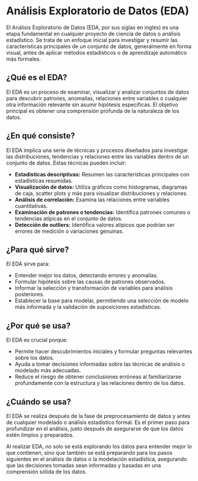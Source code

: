 # Análisis Exploratorio de Datos (EDA)

El Análisis Exploratorio de Datos (EDA, por sus siglas en inglés) es una etapa fundamental en cualquier proyecto de ciencia de datos o análisis estadístico. Se trata de un enfoque inicial para investigar y resumir las características principales de un conjunto de datos, generalmente en forma visual, antes de aplicar métodos estadísticos o de aprendizaje automático más formales.

## ¿Qué es el EDA?

El EDA es un proceso de examinar, visualizar y analizar conjuntos de datos para descubrir patrones, anomalías, relaciones entre variables o cualquier otra información relevante sin asumir hipótesis específicas. El objetivo principal es obtener una comprensión profunda de la naturaleza de los datos.

## ¿En qué consiste?

El EDA implica una serie de técnicas y procesos diseñados para investigar las distribuciones, tendencias y relaciones entre las variables dentro de un conjunto de datos. Estas técnicas pueden incluir:

- **Estadísticas descriptivas:** Resumen las características principales con estadísticas resumidas.
- **Visualización de datos:** Utiliza gráficos como histogramas, diagramas de caja, scatter plots y más para visualizar distribuciones y relaciones.
- **Análisis de correlación:** Examina las relaciones entre variables cuantitativas.
- **Examinación de patrones o tendencias:** Identifica patrones comunes o tendencias atípicas en el conjunto de datos.
- **Detección de outliers:** Identifica valores atípicos que podrían ser errores de medición o variaciones genuinas.

## ¿Para qué sirve?

El EDA sirve para:

- Entender mejor los datos, detectando errores y anomalías.
- Formular hipótesis sobre las causas de patrones observados.
- Informar la selección y transformación de variables para análisis posteriores.
- Establecer la base para modelar, permitiendo una selección de modelo más informada y la validación de suposiciones estadísticas.

## ¿Por qué se usa?

El EDA es crucial porque:

- Permite hacer descubrimientos iniciales y formular preguntas relevantes sobre los datos.
- Ayuda a tomar decisiones informadas sobre las técnicas de análisis o modelado más adecuadas.
- Reduce el riesgo de obtener conclusiones erróneas al familiarizarse profundamente con la estructura y las relaciones dentro de los datos.

## ¿Cuándo se usa?

El EDA se realiza después de la fase de preprocesamiento de datos y antes de cualquier modelado o análisis estadístico formal. Es el primer paso para profundizar en el análisis, justo después de asegurarse de que los datos estén limpios y preparados.

Al realizar EDA, no solo se está explorando los datos para entender mejor lo que contienen, sino que también se está preparando para los pasos siguientes en el análisis de datos o la modelación estadística, asegurando que las decisiones tomadas sean informadas y basadas en una comprensión sólida de los datos.
